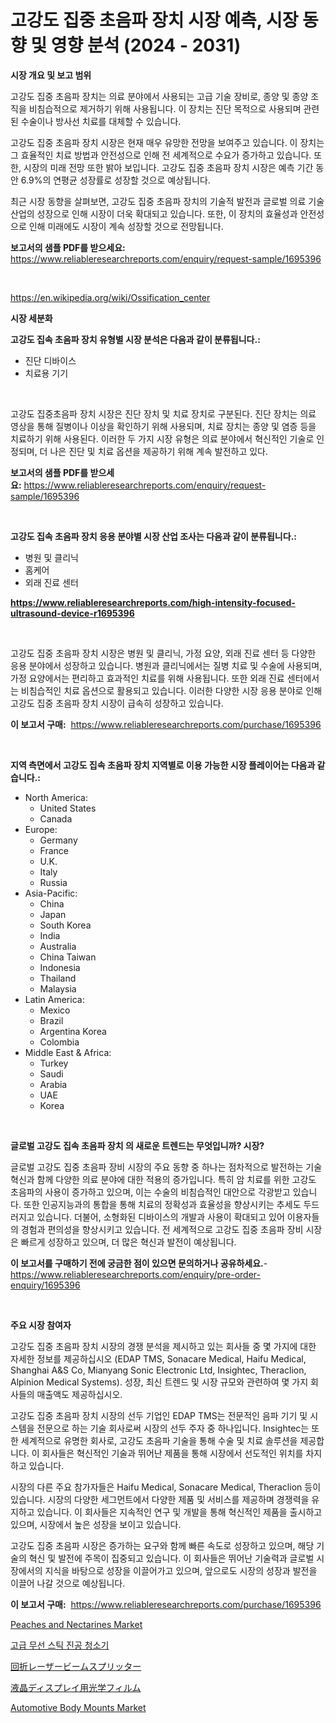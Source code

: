 <p><h1>고강도 집중 초음파 장치 시장 예측, 시장 동향 및 영향 분석 (2024 - 2031)</h1></p><p><strong>시장 개요 및 보고 범위</strong></p>
<p><p>고강도 집중 초음파 장치는 의료 분야에서 사용되는 고급 기술 장비로, 종양 및 종양 조직을 비침습적으로 제거하기 위해 사용됩니다. 이 장치는 진단 목적으로 사용되며 관련된 수술이나 방사선 치료를 대체할 수 있습니다. </p><p>고강도 집중 초음파 장치 시장은 현재 매우 유망한 전망을 보여주고 있습니다. 이 장치는 그 효율적인 치료 방법과 안전성으로 인해 전 세계적으로 수요가 증가하고 있습니다. 또한, 시장의 미래 전망 또한 밝아 보입니다. 고강도 집중 초음파 장치 시장은 예측 기간 동안 6.9%의 연평균 성장률로 성장할 것으로 예상됩니다. </p><p>최근 시장 동향을 살펴보면, 고강도 집중 초음파 장치의 기술적 발전과 글로벌 의료 기술 산업의 성장으로 인해 시장이 더욱 확대되고 있습니다. 또한, 이 장치의 효율성과 안전성으로 인해 미래에도 시장이 계속 성장할 것으로 전망됩니다.</p></p>
<p><strong>보고서의 샘플 PDF를 받으세요:</strong> <a href="https://www.reliableresearchreports.com/enquiry/request-sample/1695396">https://www.reliableresearchreports.com/enquiry/request-sample/1695396</a></p>
<p>&nbsp;</p>
<p><a href="https://en.wikipedia.org/wiki/Ossification_center">https://en.wikipedia.org/wiki/Ossification_center</a></p>
<p><strong>시장 세분화</strong></p>
<p><strong>고강도 집속 초음파 장치 유형별 시장 분석은 다음과 같이 분류됩니다.:</strong></p>
<p><ul><li>진단 디바이스</li><li>치료용 기기</li></ul></p>
<p>&nbsp;</p>
<p><p>고강도 집중초음파 장치 시장은 진단 장치 및 치료 장치로 구분된다. 진단 장치는 의료 영상을 통해 질병이나 이상을 확인하기 위해 사용되며, 치료 장치는 종양 및 염증 등을 치료하기 위해 사용된다. 이러한 두 가지 시장 유형은 의료 분야에서 혁신적인 기술로 인정되며, 더 나은 진단 및 치료 옵션을 제공하기 위해 계속 발전하고 있다.</p></p>
<p><strong>보고서의 샘플 PDF를 받으세요:</strong>&nbsp;<a href="https://www.reliableresearchreports.com/enquiry/request-sample/1695396">https://www.reliableresearchreports.com/enquiry/request-sample/1695396</a></p>
<p>&nbsp;</p>
<p><strong> 고강도 집속 초음파 장치 응용 분야별 시장 산업 조사는 다음과 같이 분류됩니다.:</strong></p>
<p><ul><li>병원 및 클리닉</li><li>홈케어</li><li>외래 진료 센터</li></ul></p>
<p><strong><a href="https://www.reliableresearchreports.com/high-intensity-focused-ultrasound-device-r1695396">https://www.reliableresearchreports.com/high-intensity-focused-ultrasound-device-r1695396</a></strong></p>
<p>&nbsp;</p>
<p><p>고강도 집중 초음파 장치 시장은 병원 및 클리닉, 가정 요양, 외래 진료 센터 등 다양한 응용 분야에서 성장하고 있습니다. 병원과 클리닉에서는 질병 치료 및 수술에 사용되며, 가정 요양에서는 편리하고 효과적인 치료를 위해 사용됩니다. 또한 외래 진료 센터에서는 비침습적인 치료 옵션으로 활용되고 있습니다. 이러한 다양한 시장 응용 분야로 인해 고강도 집중 초음파 장치 시장이 급속히 성장하고 있습니다.</p></p>
<p><strong>이 보고서 구매:</strong>&nbsp; <a href="https://www.reliableresearchreports.com/purchase/1695396">https://www.reliableresearchreports.com/purchase/1695396</a></p>
<p>&nbsp;</p>
<p><strong>지역 측면에서 고강도 집속 초음파 장치 지역별로 이용 가능한 시장 플레이어는 다음과 같습니다.:</strong></p>
<p><ul>
    <li>
        North America:
        <ul>
            <li>United States</li>
            <li>Canada</li>
        </ul>
    </li>
    <li>
        Europe:
        <ul>
            <li>Germany</li>
            <li>France</li>
            <li>U.K.</li>
            <li>Italy</li>
            <li>Russia</li>
        </ul>
    </li>
    <li>
        Asia-Pacific:
        <ul>
            <li>China</li>
            <li>Japan</li>
            <li>South Korea</li>
            <li>India</li>
            <li>Australia</li>
            <li>China Taiwan</li>
            <li>Indonesia</li>
            <li>Thailand</li>
            <li>Malaysia</li>
        </ul>
    </li>
    <li>
        Latin America:
        <ul>
            <li>Mexico</li>
            <li>Brazil</li>
            <li>Argentina Korea</li>
            <li>Colombia</li>
        </ul>
    </li>
    <li>
        Middle East & Africa:
        <ul>
            <li>Turkey</li>
            <li>Saudi</li>
            <li>Arabia</li>
            <li>UAE</li>
            <li>Korea</li>
        </ul>
    </li>
    </ul></p>
<p>&nbsp;</p>
<p><strong>글로벌 고강도 집속 초음파 장치 의 새로운 트렌드는 무엇입니까? 시장?</strong></p>
<p><p>글로벌 고강도 집중 초음파 장비 시장의 주요 동향 중 하나는 점차적으로 발전하는 기술 혁신과 함께 다양한 의료 분야에 대한 적용의 증가입니다. 특히 암 치료를 위한 고강도 초음파의 사용이 증가하고 있으며, 이는 수술의 비침습적인 대안으로 각광받고 있습니다. 또한 인공지능과의 통합을 통해 치료의 정확성과 효율성을 향상시키는 추세도 두드러지고 있습니다. 더불어, 소형화된 디바이스의 개발과 사용이 확대되고 있어 이용자들의 경험과 편의성을 향상시키고 있습니다. 전 세계적으로 고강도 집중 초음파 장비 시장은 빠르게 성장하고 있으며, 더 많은 혁신과 발전이 예상됩니다.</p></p>
<p><strong>이 보고서를 구매하기 전에 궁금한 점이 있으면 문의하거나 공유하세요.</strong>- <a href="https://www.reliableresearchreports.com/enquiry/pre-order-enquiry/1695396">https://www.reliableresearchreports.com/enquiry/pre-order-enquiry/1695396</a></p>
<p>&nbsp;</p>
<p><strong>주요 시장 참여자</strong></p>
<p><p>고강도 집중 초음파 장치 시장의 경쟁 분석을 제시하고 있는 회사들 중 몇 가지에 대한 자세한 정보를 제공하십시오 (EDAP TMS, Sonacare Medical, Haifu Medical, Shanghai A&S Co, Mianyang Sonic Electronic Ltd, Insightec, Theraclion, Alpinion Medical Systems). 성장, 최신 트렌드 및 시장 규모와 관련하여 몇 가지 회사들의 매출액도 제공하십시오.</p><p>고강도 집중 초음파 장치 시장의 선두 기업인 EDAP TMS는 전문적인 음파 기기 및 시스템을 전문으로 하는 기술 회사로써 시장의 선두 주자 중 하나입니다. Insightec는 또한 세계적으로 유명한 회사로, 고강도 초음파 기술을 통해 수술 및 치료 솔루션을 제공합니다. 이 회사들은 혁신적인 기술과 뛰어난 제품을 통해 시장에서 선도적인 위치를 차지하고 있습니다.</p><p>시장의 다른 주요 참가자들은 Haifu Medical, Sonacare Medical, Theraclion 등이 있습니다. 시장의 다양한 세그먼트에서 다양한 제품 및 서비스를 제공하며 경쟁력을 유지하고 있습니다. 이 회사들은 지속적인 연구 및 개발을 통해 혁신적인 제품을 출시하고 있으며, 시장에서 높은 성장을 보이고 있습니다.</p><p>고강도 집중 초음파 시장은 증가하는 요구와 함께 빠른 속도로 성장하고 있으며, 해당 기술의 혁신 및 발전에 주목이 집중되고 있습니다. 이 회사들은 뛰어난 기술력과 글로벌 시장에서의 지식을 바탕으로 성장을 이끌어가고 있으며, 앞으로도 시장의 성장과 발전을 이끌어 나갈 것으로 예상됩니다.</p></p>
<p><strong>이 보고서 구매:</strong>&nbsp;&nbsp;<a href="https://www.reliableresearchreports.com/purchase/1695396">https://www.reliableresearchreports.com/purchase/1695396</a></p>
<p><p><a href="https://github.com/CliffMedina6/Market-Research-Report-List-5/blob/main/peaches-and-nectarines-market.md">Peaches and Nectarines Market</a></p><p><a href="https://github.com/apple8975768/Market-Research-Report-List-1/blob/main/9713816163532.md">고급 무선 스틱 진공 청소기</a></p><p><a href="https://github.com/roulaayoub-saad/Market-Research-Report-List-1/blob/main/2946503153084.md">回折レーザービームスプリッター</a></p><p><a href="https://github.com/zjkmgcs938405/Market-Research-Report-List-2/blob/main/9445942153083.md">液晶ディスプレイ用光学フィルム</a></p><p><a href="https://issuu.com/reportprime-2/docs/automotive-body-mounts-market-size-2030.pptx">Automotive Body Mounts Market</a></p></p>